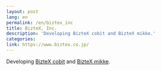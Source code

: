 ```yaml
---
layout: post
lang: en
permalink: /en/biztex_inc
title: BizteX, Inc.
description: 'Developing BizteX cobit and BizteX mikke.'
categories: 
link: https://www.biztex.co.jp/
---
```


<p>Developing <a href="https://service.biztex.co.jp/">BizteX cobit</a> and <a href="https://service.biztex.co.jp/mikke/">BizteX mikke</a>.</p>
